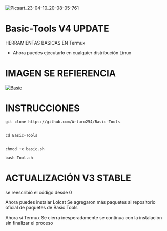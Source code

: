 ![Picsart_23-04-10_20-08-05-761](https://user-images.githubusercontent.com/87346871/231037261-513e5267-6569-424b-b73b-7f474fc3af81.png)


# Basic-Tools V4 UPDATE
HERRAMIENTAS BÁSICAS EN Termux 
* Ahora puedes ejecutarlo en cualquier distribución Linux 
# IMAGEN SE REFIERENCIA


<a href='https://postimg.cc/m1b9zp93' target='_blank'><img src='https://i.postimg.cc/QC7JzRxz/Basic.png' border='0' alt='Basic'/></a>


# INSTRUCCIONES 

```
git clone https://github.com/Arturo254/Basic-Tools


cd Basic-Tools 


chmod +x basic.sh 

bash Tool.sh 
```

# ACTUALIZACIÓN V3 STABLE
 

 se reescribió el código desde 0

Ahora puedes instalar Lolcat 
Se agregaron más paquetes al repositorio oficial de paquetes de Basic Tools 

Ahora si Termux Se cierra inesperadamente se continua con la instalación sin finalizar el proceso



